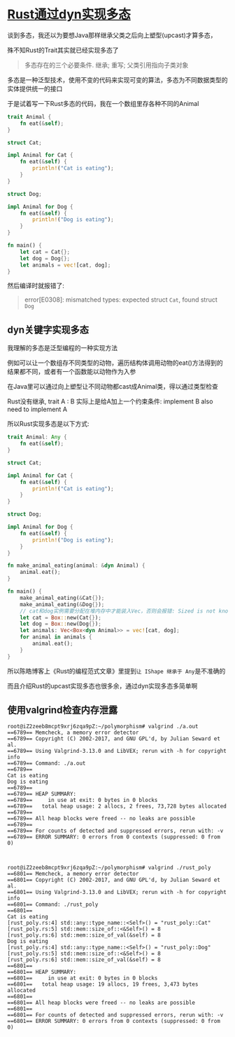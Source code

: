 # [Rust通过dyn实现多态](/2020/09/rust_polymorphism.md)

谈到多态，我还以为要想Java那样继承父类之后向上塑型(upcast)才算多态，

殊不知Rust的Trait其实就已经实现多态了

> 多态存在的三个必要条件. 继承; 重写; 父类引用指向子类对象

多态是一种泛型技术，使用不变的代码来实现可变的算法，多态为不同数据类型的实体提供统一的接口   

于是试着写一下Rust多态的代码，我在一个数组里存各种不同的Animal

```rust
trait Animal {
    fn eat(&self);
}

struct Cat;

impl Animal for Cat {
    fn eat(&self) {
        println!("Cat is eating");
    }
}

struct Dog;

impl Animal for Dog {
    fn eat(&self) {
        println!("Dog is eating");
    }
}

fn main() {
    let cat = Cat{};
    let dog = Dog{};
    let animals = vec![cat, dog];
}
```

然后编译时就报错了: 

> error[E0308]: mismatched types: expected struct `Cat`, found struct `Dog`

## dyn关键字实现多态

我理解的多态是泛型编程的一种实现方法

例如可以让一个数组存不同类型的动物，遍历结构体调用动物的eat()方法得到的结果都不同，或者有一个函数能以动物作为入参

在Java里可以通过向上塑型让不同动物都cast成Animal类，得以通过类型检查

Rust没有继承, trait A : B 实际上是给A加上一个约束条件: implement B also need to implement A

所以Rust实现多态是以下方式:

```rust
trait Animal: Any {
    fn eat(&self);
}

struct Cat;

impl Animal for Cat {
    fn eat(&self) {
        println!("Cat is eating");
    }
}

struct Dog;

impl Animal for Dog {
    fn eat(&self) {
        println!("Dog is eating");
    }
}

fn make_animal_eating(animal: &dyn Animal) {
    animal.eat();
}

fn main() {
    make_animal_eating(&Cat{});
    make_animal_eating(&Dog{});
    // cat和dog实例需要分配在堆内存中才能装入Vec，否则会报错: Sized is not known at compile time
    let cat = Box::new(Cat{});
    let dog = Box::new(Dog{});
    let animals: Vec<Box<dyn Animal>> = vec![cat, dog];
    for animal in animals {
        animal.eat();
    }
}
```

所以陈皓博客上《Rust的编程范式文章》里提到`让 IShape 继承于 Any`是不准确的

而且介绍Rust的upcast实现多态也很多余，通过dyn实现多态多简单啊

## 使用valgrind检查内存泄露

```
root@iZ2zeeb8mcpt9xrj6zqa9pZ:~/polymorphism# valgrind ./a.out 
==6789== Memcheck, a memory error detector
==6789== Copyright (C) 2002-2017, and GNU GPL'd, by Julian Seward et al.
==6789== Using Valgrind-3.13.0 and LibVEX; rerun with -h for copyright info
==6789== Command: ./a.out
==6789== 
Cat is eating
Dog is eating
==6789== 
==6789== HEAP SUMMARY:
==6789==     in use at exit: 0 bytes in 0 blocks
==6789==   total heap usage: 2 allocs, 2 frees, 73,728 bytes allocated
==6789== 
==6789== All heap blocks were freed -- no leaks are possible
==6789== 
==6789== For counts of detected and suppressed errors, rerun with: -v
==6789== ERROR SUMMARY: 0 errors from 0 contexts (suppressed: 0 from 0)



root@iZ2zeeb8mcpt9xrj6zqa9pZ:~/polymorphism# valgrind ./rust_poly 
==6801== Memcheck, a memory error detector
==6801== Copyright (C) 2002-2017, and GNU GPL'd, by Julian Seward et al.
==6801== Using Valgrind-3.13.0 and LibVEX; rerun with -h for copyright info
==6801== Command: ./rust_poly
==6801== 
Cat is eating
[rust_poly.rs:4] std::any::type_name::<Self>() = "rust_poly::Cat"
[rust_poly.rs:5] std::mem::size_of::<&Self>() = 8
[rust_poly.rs:6] std::mem::size_of_val(&self) = 8
Dog is eating
[rust_poly.rs:4] std::any::type_name::<Self>() = "rust_poly::Dog"
[rust_poly.rs:5] std::mem::size_of::<&Self>() = 8
[rust_poly.rs:6] std::mem::size_of_val(&self) = 8
==6801== 
==6801== HEAP SUMMARY:
==6801==     in use at exit: 0 bytes in 0 blocks
==6801==   total heap usage: 19 allocs, 19 frees, 3,473 bytes allocated
==6801== 
==6801== All heap blocks were freed -- no leaks are possible
==6801== 
==6801== For counts of detected and suppressed errors, rerun with: -v
==6801== ERROR SUMMARY: 0 errors from 0 contexts (suppressed: 0 from 0)
```
